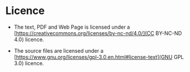 # Licence

- The text, PDF and Web Page is licensed under a [https://creativecommons.org/licenses/by-nc-nd/4.0/](CC BY-NC-ND 4.0) licence.

- The source files are licensed under a [https://www.gnu.org/licenses/gpl-3.0.en.html#license-text](GNU GPL 3.0) licence.